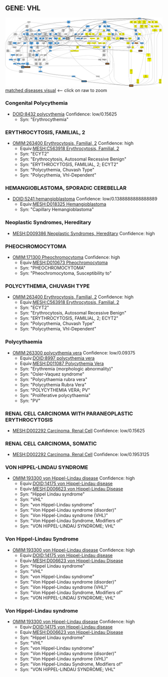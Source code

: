 
## GENE: VHL

![image](VHL.png)
[matched diseases visual](VHL.png)  <-- click on raw to zoom


### Congenital Polycythemia
 * [DOID:8432 polycythemia](http://beta.monarchinitiative.org/disease/DOID:8432) Confidence: low/0.15625
    * Syn: "Erythrocythemia"

### ERYTHROCYTOSIS, FAMILIAL, 2
 * [OMIM:263400 Erythrocytosis, Familial, 2](http://beta.monarchinitiative.org/disease/OMIM:263400) Confidence: high
    * Equiv:[MESH:C563918 Erythrocytosis, Familial, 2](http://beta.monarchinitiative.org/disease/MESH:C563918)
    * Syn: "ECYT2"
    * Syn: "Erythrocytosis, Autosomal Recessive Benign"
    * Syn: "ERYTHROCYTOSIS, FAMILIAL, 2; ECYT2"
    * Syn: "Polycythemia, Chuvash Type"
    * Syn: "Polycythemia, Vhl-Dependent"

### HEMANGIOBLASTOMA, SPORADIC CEREBELLAR
 * [DOID:5241 hemangioblastoma](http://beta.monarchinitiative.org/disease/DOID:5241) Confidence: low/0.1388888888888889
    * Equiv:[MESH:D018325 Hemangioblastoma](http://beta.monarchinitiative.org/disease/MESH:D018325)
    * Syn: "Capillary Hemangioblastoma"

### Neoplastic Syndromes, Hereditary
 * [MESH:D009386 Neoplastic Syndromes, Hereditary](http://beta.monarchinitiative.org/disease/MESH:D009386) Confidence: high

### PHEOCHROMOCYTOMA
 * [OMIM:171300 Pheochromocytoma](http://beta.monarchinitiative.org/disease/OMIM:171300) Confidence: high
    * Equiv:[MESH:D010673 Pheochromocytoma](http://beta.monarchinitiative.org/disease/MESH:D010673)
    * Syn: "PHEOCHROMOCYTOMA"
    * Syn: "Pheochromocytoma, Susceptibility to"

### POLYCYTHEMIA, CHUVASH TYPE
 * [OMIM:263400 Erythrocytosis, Familial, 2](http://beta.monarchinitiative.org/disease/OMIM:263400) Confidence: high
    * Equiv:[MESH:C563918 Erythrocytosis, Familial, 2](http://beta.monarchinitiative.org/disease/MESH:C563918)
    * Syn: "ECYT2"
    * Syn: "Erythrocytosis, Autosomal Recessive Benign"
    * Syn: "ERYTHROCYTOSIS, FAMILIAL, 2; ECYT2"
    * Syn: "Polycythemia, Chuvash Type"
    * Syn: "Polycythemia, Vhl-Dependent"

### Polycythaemia
 * [OMIM:263300 polycythemia vera](http://beta.monarchinitiative.org/disease/OMIM:263300) Confidence: low/0.09375
    * Equiv:[DOID:8997 polycythemia vera](http://beta.monarchinitiative.org/disease/DOID:8997)
    * Equiv:[MESH:D011087 Polycythemia Vera](http://beta.monarchinitiative.org/disease/MESH:D011087)
    * Syn: "Erythremia (morphologic abnormality)"
    * Syn: "Osler-Vaquez syndrome"
    * Syn: "Polycythaemia rubra vera"
    * Syn: "Polycythemia Rubra Vera"
    * Syn: "POLYCYTHEMIA VERA; PV"
    * Syn: "Proliferative polycythaemia"
    * Syn: "PV"

### RENAL CELL CARCINOMA WITH PARANEOPLASTIC ERYTHROCYTOSIS
 * [MESH:D002292 Carcinoma, Renal Cell](http://beta.monarchinitiative.org/disease/MESH:D002292) Confidence: low/0.15625

### RENAL CELL CARCINOMA, SOMATIC
 * [MESH:D002292 Carcinoma, Renal Cell](http://beta.monarchinitiative.org/disease/MESH:D002292) Confidence: low/0.1953125

### VON HIPPEL-LINDAU SYNDROME
 * [OMIM:193300 von Hippel-Lindau disease](http://beta.monarchinitiative.org/disease/OMIM:193300) Confidence: high
    * Equiv:[DOID:14175 von Hippel-Lindau disease](http://beta.monarchinitiative.org/disease/DOID:14175)
    * Equiv:[MESH:D006623 von Hippel-Lindau Disease](http://beta.monarchinitiative.org/disease/MESH:D006623)
    * Syn: "Hippel Lindau syndrome"
    * Syn: "VHL"
    * Syn: "von Hippel-Lindau syndrome"
    * Syn: "Von Hippel-Lindau syndrome (disorder)"
    * Syn: "Von Hippel-Lindau syndrome (VHL)"
    * Syn: "Von Hippel-Lindau Syndrome, Modifiers of"
    * Syn: "VON HIPPEL-LINDAU SYNDROME; VHL"

### Von Hippel-Lindau Syndrome
 * [OMIM:193300 von Hippel-Lindau disease](http://beta.monarchinitiative.org/disease/OMIM:193300) Confidence: high
    * Equiv:[DOID:14175 von Hippel-Lindau disease](http://beta.monarchinitiative.org/disease/DOID:14175)
    * Equiv:[MESH:D006623 von Hippel-Lindau Disease](http://beta.monarchinitiative.org/disease/MESH:D006623)
    * Syn: "Hippel Lindau syndrome"
    * Syn: "VHL"
    * Syn: "von Hippel-Lindau syndrome"
    * Syn: "Von Hippel-Lindau syndrome (disorder)"
    * Syn: "Von Hippel-Lindau syndrome (VHL)"
    * Syn: "Von Hippel-Lindau Syndrome, Modifiers of"
    * Syn: "VON HIPPEL-LINDAU SYNDROME; VHL"

### Von Hippel-Lindau syndrome
 * [OMIM:193300 von Hippel-Lindau disease](http://beta.monarchinitiative.org/disease/OMIM:193300) Confidence: high
    * Equiv:[DOID:14175 von Hippel-Lindau disease](http://beta.monarchinitiative.org/disease/DOID:14175)
    * Equiv:[MESH:D006623 von Hippel-Lindau Disease](http://beta.monarchinitiative.org/disease/MESH:D006623)
    * Syn: "Hippel Lindau syndrome"
    * Syn: "VHL"
    * Syn: "von Hippel-Lindau syndrome"
    * Syn: "Von Hippel-Lindau syndrome (disorder)"
    * Syn: "Von Hippel-Lindau syndrome (VHL)"
    * Syn: "Von Hippel-Lindau Syndrome, Modifiers of"
    * Syn: "VON HIPPEL-LINDAU SYNDROME; VHL"
